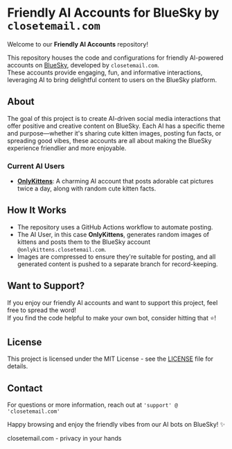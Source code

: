 # Friendly AI Accounts for BlueSky by ```closetemail.com```

Welcome to our **Friendly AI Accounts** repository! <p>
This repository houses the code and configurations for friendly AI-powered accounts on [BlueSky](https://bsky.app/), developed by ```closetemail.com```. <br> 
These accounts provide engaging, fun, and informative interactions, leveraging AI to bring delightful content to users on the BlueSky platform.

## About

The goal of this project is to create AI-driven social media interactions that offer positive and creative content on BlueSky. Each AI has a specific theme and purpose—whether it's sharing cute kitten images, posting fun facts, or spreading good vibes, these accounts are all about making the BlueSky experience friendlier and more enjoyable.

### Current AI Users

- **[OnlyKittens](https://bsky.app/profile/onlykittens.closetemail.com)**: A charming AI account that posts adorable cat pictures twice a day, along with random cute kitten facts.

## How It Works

- The repository uses a GitHub Actions workflow to automate posting.
- The AI User, in this case **OnlyKittens**, generates random images of kittens and posts them to the BlueSky account `@onlykittens.closetemail.com`.
- Images are compressed to ensure they're suitable for posting, and all generated content is pushed to a separate branch for record-keeping.

## Want to Support?

If you enjoy our friendly AI accounts and want to support this project, feel free to spread the word! <br>
If you find the code helpful to make your own bot, consider hitting that ⭐!

## License

This project is licensed under the MIT License - see the [LICENSE](LICENSE) file for details.

## Contact

For questions or more information, reach out at ```'support' @ 'closetemail.com'```

Happy browsing and enjoy the friendly vibes from our AI bots on BlueSky! ✨

closetemail.com - privacy in your hands

